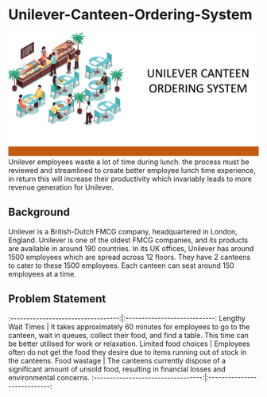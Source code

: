 # Unilever-Canteen-Ordering-System
![](home_screen.PNG)
Unilever employees waste a lot of time during lunch. the process must be reviewed and streamlined to create better employee lunch time experience, in return this will increase their productivity which invariably leads to more revenue generation for Unilever.

## Background 
Unilever is a British-Dutch FMCG company, headquartered in London, England. Unilever is one of the oldest FMCG companies, and its products are available in around 190 countries. In its UK offices, Unilever has around 1500 employees which are spread across 12 floors. They have 2 canteens to cater to these 1500 employees. Each canteen can seat around 150 employees at a time.

## Problem Statement




:----------------------------------:|:----------------------------:
Lengthy Wait Times                  |  It takes approximately 60 minutes for employees to go to the canteen, wait in queues, collect their food, and find a table. This time                                         can be better utilised for work or relaxation.
  Limited food choices              |  Employees often do not get the food they desire due to items running out of stock in the canteens.
    Food wastage                     |   The canteens currently dispose of a significant amount of unsold food, resulting in financial losses and environmental concerns.
  :----------------------------------:|:----------------------------:





